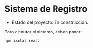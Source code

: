 <h1>Sistema de Registro</h1>

- Estado del proyecto: En construcción.

Para ejecutar el sistema, debes poner:

```npm isntal react```
